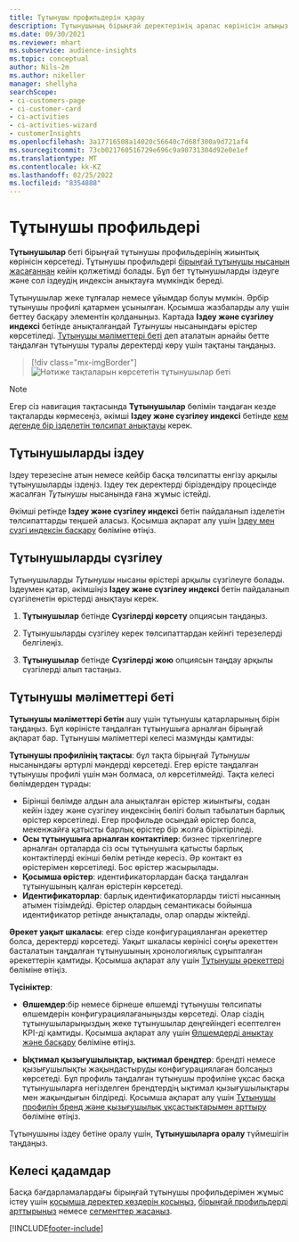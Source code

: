 ```yaml
---
title: Тұтынушы профильдерін қарау
description: Тұтынушының бірыңғай деректерінің аралас көрінісін алыңыз.
ms.date: 09/30/2021
ms.reviewer: mhart
ms.subservice: audience-insights
ms.topic: conceptual
author: Nils-2m
ms.author: nikeller
manager: shellyha
searchScope:
- ci-customers-page
- ci-customer-card
- ci-activities
- ci-activities-wizard
- customerInsights
ms.openlocfilehash: 3a17716508a14020c56640c7d68f300a9d721af4
ms.sourcegitcommit: 73cb021760516729e696c9a90731304d92e0e1ef
ms.translationtype: MT
ms.contentlocale: kk-KZ
ms.lasthandoff: 02/25/2022
ms.locfileid: "8354888"
---
```

# <a name="customer-profiles"></a>Тұтынушы профильдері

**Тұтынушылар** беті бірыңғай тұтынушы профильдерінің жиынтық көрінісін көрсетеді. Тұтынушы профильдері [бірыңғай тұтынушы нысанын жасағаннан](data-unification.md) кейін қолжетімді болады. Бұл бет тұтынушыларды іздеуге және сол іздеудің индексін анықтауға мүмкіндік береді.

Тұтынушылар жеке тұлғалар немесе ұйымдар болуы мүмкін. Әрбір тұтынушы профилі қатармен ұсынылған. Қосымша жазбаларды алу үшін беттеу басқару элементін қолданыңыз. Картада **Іздеу және сүзгілеу индексі** бетінде анықталғандай *Тұтынушы* нысанындағы өрістер көрсетіледі. [Тұтынушы мәліметтері беті](customer-profiles.md#customer-details-page) деп аталатын арнайы бетте таңдалған тұтынушы туралы деректерді көру үшін тақтаны таңдаңыз.

> [!div class="mx-imgBorder"] 
> ![Нәтиже тақталарын көрсететін тұтынушылар беті](media/customers-page-result-tiles-B2C.png "Нәтиже тақталарын көрсететін тұтынушылар беті")

> [!NOTE]
> Егер сіз навигация тақтасында **Тұтынушылар** бөлімін таңдаған кезде тақталарды көрмесеңіз, әкімші **Іздеу және сүзгілеу индексі** бетінде [кем дегенде бір ізделетін төлсипат анықтауы](search-filter-index.md) керек.

## <a name="search-for-customers"></a>Тұтынушыларды іздеу

Іздеу терезесіне атын немесе кейбір басқа төлсипатты енгізу арқылы тұтынушыларды іздеңіз. Іздеу тек деректерді біріздендіру процесінде жасалған _Тұтынушы_ нысанында ғана жұмыс істейді.

Әкімші ретінде **Іздеу және сүзгілеу индексі** бетін пайдаланып ізделетін төлсипаттарды теңшей аласыз. Қосымша ақпарат алу үшін [Іздеу мен сүзгі индексін басқару](search-filter-index.md) бөліміне өтіңіз.

## <a name="filter-customers"></a>Тұтынушыларды сүзгілеу

Тұтынушыларды _Тұтынушы_ нысаны өрістері арқылы сүзгілеуге болады. Іздеумен қатар, әкімшіңіз **Іздеу және сүзгілеу индексі** бетін пайдаланып сүзгіленетін өрістерді анықтауы керек.

1. **Тұтынушылар** бетінде **Сүзгілерді көрсету** опциясын таңдаңыз.

1. Тұтынушыларды сүзгілеу керек төлсипаттардан кейінгі терезелерді белгілеңіз.

1. **Тұтынушылар** бетінде **Сүзгілерді жою** опциясын таңдау арқылы сүзгілерді алып тастаңыз.

## <a name="customer-details-page"></a>Тұтынушы мәліметтері беті

**Тұтынушы мәліметтері бетін** ашу үшін тұтынушы қатарларының бірін таңдаңыз. Бұл көріністе таңдалған тұтынушыға арналған бірыңғай ақпарат бар. Тұтынушы мәліметтері келесі мазмұнды қамтиды:

**Тұтынушы профилінің тақтасы**: бұл тақта бірыңғай _Тұтынушы_ нысанындағы әртүрлі мәндерді көрсетеді. Егер өрісте таңдалған тұтынушы профилі үшін мән болмаса, ол көрсетілмейді. Тақта келесі бөлімдерден тұрады:  
  - Бірінші бөлімде алдын ала анықталған өрістер жиынтығы, содан кейін іздеу және сүзгілеу индексінің бөлігі болып табылатын барлық өрістер көрсетіледі. Егер профильде осындай өрістер болса, мекенжайға қатысты барлық өрістер бір жолға біріктіріледі. 
  - **Осы тұтынушыға арналған контактілер**: бизнес тіркелгілерге арналған орталарда сіз осы тұтынушыға қатысты барлық контактілерді екінші бөлім ретінде көресіз. Әр контакт өз өрістерімен көрсетіледі. Бос өрістер жасырылады.
  - **Қосымша өрістер**: идентификаторлардан басқа таңдалған тұтынушының қалған өрістерін көрсетеді. 
  - **Идентификаторлар**: барлық идентификаторларды тиісті нысанның атымен тізімдейді. Өрістер олардың семантикасы бойынша идентификатор ретінде анықталады, олар оларды жіктейді.

**Әрекет уақыт шкаласы**: егер сізде конфигурацияланған әрекеттер болса, деректерді көрсетеді. Уақыт шкаласы көрінісі соңғы әрекеттен басталатын таңдалған тұтынушының хронологиялық сұрыпталған әрекеттерін қамтиды. Қосымша ақпарат алу үшін [Тұтынушы әрекеттері](activities.md) бөліміне өтіңіз.

**Түсініктер**:  
  - **Өлшемдер**:бір немесе бірнеше өлшемді тұтынушы төлсипаты өлшемдерін конфигурациялағаныңызды көрсетеді. Олар сіздің тұтынушыларыңыздың жеке тұтынушылар деңгейіндегі есептелген KPI-ді қамтиды. Қосымша ақпарат алу үшін [Өлшемдерді анықтау және басқару](measures.md) бөліміне өтіңіз.

  - **Ықтимал қызығушылықтар, ықтимал брендтер**: брендті немесе қызығушылықты жақындастыруды конфигурациялаған болсаңыз көрсетеді. Бұл профиль таңдалған тұтынушы профиліне ұқсас басқа тұтынушыларға негізделген брендтердің ықтимал қызығушылықтары мен жақындығын білдіреді. Қосымша ақпарат алу үшін [Тұтынушы профилін бренд және қызығушылық ұқсастықтарымен арттыру](enrichment-microsoft.md) бөліміне өтіңіз.

Тұтынушыны іздеу бетіне оралу үшін, **Тұтынушыларға оралу** түймешігін таңдаңыз.

## <a name="next-steps"></a>Келесі қадамдар

Басқа бағдарламалардағы бірыңғай тұтынушы профильдерімен жұмыс істеу үшін [қосымша деректер көздерін қосыңыз](data-sources.md), [бірыңғай профильдерді арттырыңыз](enrichment-hub.md) немесе [сегменттер жасаңыз](segments.md).


[!INCLUDE[footer-include](../includes/footer-banner.md)]
